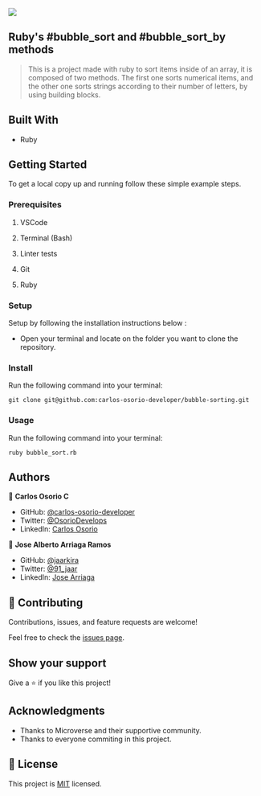 ![](https://img.shields.io/badge/Microverse-blueviolet)

## Ruby's #bubble_sort and  #bubble_sort_by methods

> This is a project made with ruby to sort items inside of an array, it is composed of two methods. The first one sorts numerical items, and the other one sorts strings according to their number of letters, by using building blocks.

## Built With

- Ruby

## Getting Started

To get a local copy up and running follow these simple example steps.

### Prerequisites

1. VSCode

2. Terminal (Bash)

3. Linter tests

4. Git

5. Ruby

### Setup

Setup by  following the installation instructions below :
* Open your terminal and locate on the folder you want to clone the repository.

### Install

Run the following command into your terminal:

```console
git clone git@github.com:carlos-osorio-developer/bubble-sorting.git
```

### Usage

Run the following command into your terminal:

```console
ruby bubble_sort.rb
```

## Authors

👤 **Carlos Osorio C**

- GitHub: [@carlos-osorio-developer](https://github.com/carlos-osorio-developer)
- Twitter: [@OsorioDevelops](hhttps://twitter.com/@OsorioDevelops)
- LinkedIn: [Carlos Osorio](https://www.linkedin.com/in/carlos-osorio-developer/)

👤 **Jose Alberto Arriaga Ramos**

- GitHub: [@jaarkira](https://github.com/jaarkira )
- Twitter: [@91_jaar](https://twitter.com/91_jaar )
- LinkedIn: [Jose Arriaga](https://www.linkedin.com/in/jose-arriaga-63a851204/)

## 🤝 Contributing

Contributions, issues, and feature requests are welcome!

Feel free to check the [issues page](../../issues/).

## Show your support

Give a ⭐️ if you like this project!

## Acknowledgments

- Thanks to Microverse and their supportive community.
- Thanks to everyone commiting in this project.

## 📝 License

This project is [MIT](./MIT.md) licensed.
